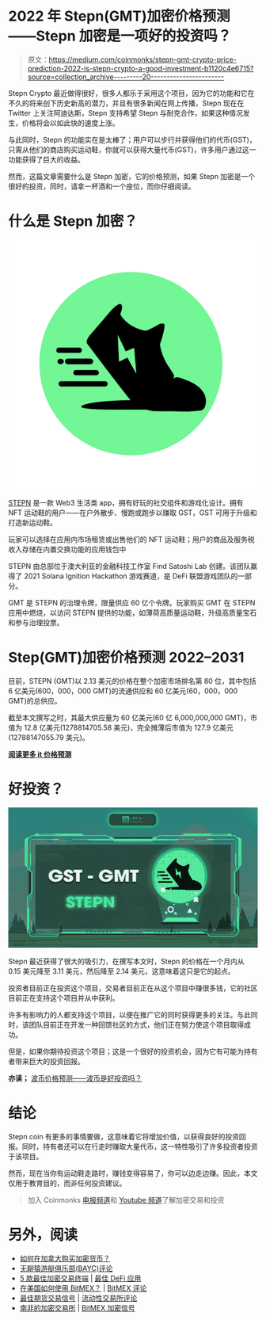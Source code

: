 # 2022 年 Stepn(GMT)加密价格预测——Stepn 加密是一项好的投资吗？

> 原文：<https://medium.com/coinmonks/stepn-gmt-crypto-price-prediction-2022-is-stepn-crypto-a-good-investment-b1120c4e6715?source=collection_archive---------20----------------------->

Stepn Crypto 最近做得很好，很多人都乐于采用这个项目，因为它的功能和它在不久的将来创下历史新高的潜力，并且有很多新闻在网上传播，Stepn 现在在 Twitter 上关注阿迪达斯，Stepn 支持希望 Stepn 与耐克合作，如果这种情况发生，价格将会以如此快的速度上涨。

与此同时，Stepn 的功能实在是太棒了；用户可以步行并获得他们的代币(GST)，只需从他们的商店购买运动鞋，你就可以获得大量代币(GST)，许多用户通过这一功能获得了巨大的收益。

然而，这篇文章需要什么是 Stepn 加密，它的价格预测，如果 Stepn 加密是一个很好的投资，同时，请拿一杯酒和一个座位，而你仔细阅读。

# 什么是 Stepn 加密？

![](img/2d9cd8a3dda0cad1bc34d73ca53dbe19.png)

[STEPN](https://stepn.com/) 是一款 Web3 生活类 app，拥有好玩的社交组件和游戏化设计。拥有 NFT 运动鞋的用户——在户外散步、慢跑或跑步以赚取 GST，GST 可用于升级和打造新运动鞋。

玩家可以选择在应用内市场租赁或出售他们的 NFT 运动鞋；用户的商品及服务税收入存储在内置交换功能的应用钱包中

STEPN 由总部位于澳大利亚的金融科技工作室 Find Satoshi Lab 创建。该团队赢得了 2021 Solana Ignition Hackathon 游戏赛道，是 DeFi 联盟游戏团队的一部分。

GMT 是 STEPN 的治理令牌，限量供应 60 亿个令牌。玩家购买 GMT 在 STEPN 应用中燃烧，以访问 STEPN 提供的功能，如薄荷高质量运动鞋，升级高质量宝石和参与治理投票。

# Step(GMT)加密价格预测 2022–2031

目前，STEPN (GMT)以 2.13 美元的价格在整个加密市场排名第 80 位，其中包括 6 亿美元(600，000，000 GMT)的流通供应和 60 亿美元(60，000，000 GMT)的总供应。

截至本文撰写之时，其最大供应量为 60 亿美元(60 亿 6,000,000,000 GMT)，市值为 12.8 亿美元(1278814705.58 美元)，完全摊薄后市值为 127.9 亿美元(12788147055.79 美元)。

[**阅读更多 it 价格预测**](https://bulliscoming.com/stepngmt-crypto-price-prediction-2022/)

# 好投资？

![](img/2dc2428f74bec4c49fe7514cee381d6b.png)

Stepn 最近获得了很大的吸引力，在撰写本文时，Stepn 的价格在一个月内从 0.15 美元降至 3.11 美元，然后降至 2.14 美元，这意味着这只是它的起点。

投资者目前正在投资这个项目，交易者目前正在从这个项目中赚很多钱，它的社区目前正在支持这个项目并从中获利。

许多有影响力的人都支持这个项目，以便在推广它的同时获得更多的关注。与此同时，该团队目前正在开发一种回馈社区的方式，他们正在努力使这个项目取得成功。

但是，如果你期待投资这个项目；这是一个很好的投资机会，因为它有可能为持有者带来巨大的投资回报。

**亦读；** [波币价格预测——波币是好投资吗？](https://bulliscoming.com/wave-coin-price-prediction/)

# 结论

Stepn coin 有更多的事情要做，这意味着它将增加价值，以获得良好的投资回报。同时，持有者还可以在行走时赚取大量代币，这一特性吸引了许多投资者投资于该项目。

然而，现在当你有运动鞋走路时，赚钱变得容易了，你可以边走边赚。因此，本文仅用于教育目的，而非任何投资建议。

> 加入 Coinmonks [电报频道](https://t.me/coincodecap)和 [Youtube 频道](https://www.youtube.com/c/coinmonks/videos)了解加密交易和投资

# 另外，阅读

*   [如何在加拿大购买加密货币？](https://coincodecap.com/how-to-buy-cryptocurrency-in-canada)
*   [无聊猿游艇俱乐部(BAYC)评论](https://coincodecap.com/bored-ape-yacht-club-bayc-review)
*   [5 款最佳加密交易终端](https://coincodecap.com/crypto-trading-terminals) | [最佳 DeFi 应用](https://coincodecap.com/best-defi-apps)
*   [在美国如何使用 BitMEX？](https://coincodecap.com/use-bitmex-in-usa) | [BitMEX 评论](https://coincodecap.com/bitmex-review)
*   [最佳期货交易信号](https://coincodecap.com/futures-trading-signals) | [流动性交易所评论](https://coincodecap.com/liquid-exchange-review)
*   [南非的加密交易所](https://coincodecap.com/crypto-exchanges-in-south-africa) | [BitMEX 加密信号](https://coincodecap.com/bitmex-crypto-signals)